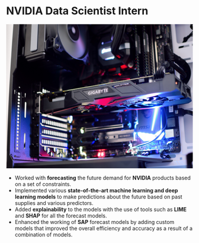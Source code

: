 # NVIDIA Data Scientist Intern

![](https://github.com/suhasmaddali/Images/blob/main/rafael-pol-6b5uqlWabB0-unsplash.jpg)

* Worked with __forecasting__ the future demand for __NVIDIA__ products based on a set of constraints. 
* Implemented various __state-of-the-art machine learning and deep learning models__ to make predictions about the future based on past supplies and various predictors. 
* Added __explainability__ to the models with the use of tools such as __LIME__ and __SHAP__ for all the forecast models. 
* Enhanced the working of __SAP__ forecast models by adding custom models that improved the overall efficiency and accuracy as a result of a combination of models. 


